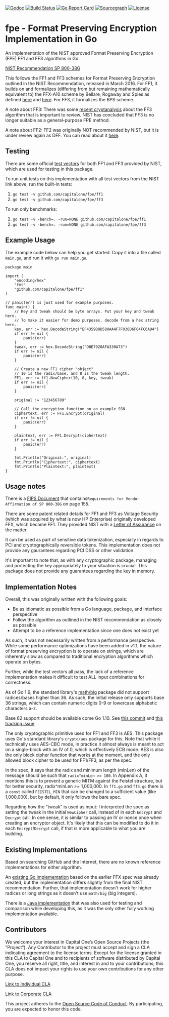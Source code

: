 [![Godoc](https://godoc.org/github.com/capitalone/fpe?status.svg)](http://godoc.org/github.com/capitalone/fpe) [![Build Status](https://travis-ci.org/capitalone/fpe.svg?branch=master)](https://travis-ci.org/capitalone/fpe) [![Go Report Card](https://goreportcard.com/badge/github.com/capitalone/fpe)](https://goreportcard.com/report/github.com/capitalone/fpe) [![Sourcegraph](https://sourcegraph.com/github.com/capitalone/fpe/-/badge.svg)](https://sourcegraph.com/github.com/capitalone/fpe?badge) [![License](https://img.shields.io/badge/license-Apache%202-blue.svg)](https://www.apache.org/licenses/LICENSE-2.0)

# fpe - Format Preserving Encryption Implementation in Go

An implementation of the NIST approved Format Preserving Encryption (FPE) FF1 and FF3 algorithms in Go.

[NIST Recommendation SP 800-38G](http://nvlpubs.nist.gov/nistpubs/SpecialPublications/NIST.SP.800-38G.pdf)

This follows the FF1 and FF3 schemes for Format Preserving Encryption outlined in the NIST Recommendation, released in March 2016. For FF1, it builds on and formalizes (differing from but remaining mathematically equivalent to) the FFX-A10 scheme by Bellare, Rogaway and Spies as defined [here](http://csrc.nist.gov/groups/ST/toolkit/BCM/documents/proposedmodes/ffx/ffx-spec.pdf) and [here](http://csrc.nist.gov/groups/ST/toolkit/BCM/documents/proposedmodes/ffx/ffx-spec2.pdf). For FF3, it formalizes the BPS scheme.

A note about FF3: There was some [recent cryptanalysis](https://csrc.nist.gov/News/2017/Recent-Cryptanalysis-of-FF3) about the FF3 algorithm that is important to review. NIST has concluded that FF3 is no longer suitable as a general-purpose FPE method.

A note about FF2: FF2 was originally NOT recommended by NIST, but it is under review again as DFF. You can read about it [here](http://csrc.nist.gov/groups/ST/toolkit/BCM/documents/proposedmodes/dff/dff-ff2-fpe-scheme-update.pdf).

## Testing

There are some official [test vectors](http://csrc.nist.gov/groups/ST/toolkit/examples.html) for both FF1 and FF3 provided by NIST, which are used for testing in this package.

To run unit tests on this implementation with all test vectors from the NIST link above, run the built-in tests:

  1. `go test -v github.com/capitalone/fpe/ff1`
  2. `go test -v github.com/capitalone/fpe/ff3`

To run only benchmarks:

  1. `go test -v -bench=. -run=NONE github.com/capitalone/fpe/ff1`
  2. `go test -v -bench=. -run=NONE github.com/capitalone/fpe/ff3`

## Example Usage

The example code below can help you get started. Copy it into a file called `main.go`, and run it with `go run main.go`.

```golang
package main

import (
	"encoding/hex"
	"fmt"
	"github.com/capitalone/fpe/ff1"
)

// panic(err) is just used for example purposes.
func main() {
	// Key and tweak should be byte arrays. Put your key and tweak here.
	// To make it easier for demo purposes, decode from a hex string here.
	key, err := hex.DecodeString("EF4359D8D580AA4F7F036D6F04FC6A94")
	if err != nil {
		panic(err)
	}
	tweak, err := hex.DecodeString("D8E7920AFA330A73")
	if err != nil {
		panic(err)
	}

	// Create a new FF1 cipher "object"
	// 10 is the radix/base, and 8 is the tweak length.
	FF1, err := ff1.NewCipher(10, 8, key, tweak)
	if err != nil {
		panic(err)
	}

	original := "123456789"

	// Call the encryption function on an example SSN
	ciphertext, err := FF1.Encrypt(original)
	if err != nil {
		panic(err)
	}

	plaintext, err := FF1.Decrypt(ciphertext)
	if err != nil {
		panic(err)
	}

	fmt.Println("Original:", original)
	fmt.Println("Ciphertext:", ciphertext)
	fmt.Println("Plaintext:", plaintext)
}
```

## Usage notes

There is a [FIPS Document](http://csrc.nist.gov/groups/STM/cmvp/documents/fips140-2/FIPS1402IG.pdf) that contains`Requirements for Vendor Affirmation of SP 800-38G` on page 155.

There are some patent related details for FF1 and FF3 as Voltage Security (which was acquired by what is now HP Enterprise) originally developed FFX, which became FF1. They provided NIST with a [Letter of Assurance](http://csrc.nist.gov/groups/ST/toolkit/BCM/documents/proposedmodes/ffx/ffx-voltage-ip.pdf) on the matter.

It can be used as part of sensitive data tokenization, especially in regards to PCI and cryptographically reversible tokens. This implementation does not provide any gaurantees regarding PCI DSS or other validation.

It's important to note that, as with any cryptographic package, managing and protecting the key appropriately to your situation is crucial. This package does not provide any guarantees regarding the key in memory.

## Implementation Notes

Overall, this was originally written with the following goals:

  * Be as idiomatic as possible from a Go language, package, and interface perspective
  * Follow the algorithm as outlined in the NIST recommendation as closely as possible
  * Attempt to be a reference implementation since one does not exist yet

As such, it was not necessarily written from a performance perspective. While some performance optimizations have been added in v1.1, the nature of format preserving encryption is to operate on strings, which are inherently slow as compared to traditional encryption algorithms which operate on bytes.

Further, while the test vectors all pass, the lack of a reference implementation makes it difficult to test ALL input combinations for correctness.

As of Go 1.9, the standard library's [math/big](https://golang.org/pkg/math/big/) package did not support radices/bases higher than 36. As such, the initial release only supports base 36 strings, which can contain numeric digits 0-9 or lowercase alphabetic characters a-z.

Base 62 support should be available come Go 1.10. See [this commit](https://github.com/golang/go/commit/51cfe6849a2b945c9a2bb9d271bf142f3bb99eca) and [this tracking issue](https://github.com/capitalone/fpe/issues/1).

The only cryptographic primitive used for FF1 and FF3 is AES. This package uses Go's standard library's `crypto/aes` package for this. Note that while it technically uses AES-CBC mode, in practice it almost always is meant to act on a single-block with an IV of 0, which is effectively ECB mode. AES is also the only block cipher function that works at the moment, and the only allowed block cipher to be used for FF1/FF3, as per the spec.

In the spec, it says that the radix and minimum length (minLen) of the message should be such that `radix^minLen >= 100`. In Appendix A, it mentions this is to prevent a generic MITM against the Feistel structure, but for better security, radix^minLen >= 1,000,000. In `ff1.go` and `ff3.go` there is a `const` called `FEISTEL_MIN` that can be changed to a sufficient value (like 1,000,000), but by default, it only follows the bare spec.

Regarding how the "tweak" is used as input: I interpreted the spec as setting the tweak in the initial `NewCipher` call, instead of in each `Encrypt` and `Decrypt` call. In one sense, it is similar to passing an IV or nonce once when creating an encryptor object. It's likely that this can be modified to do it in each `Encrypt`/`Decrypt` call, if that is more applicable to what you are building.

## Existing Implementations

Based on searching GitHub and the Internet, there are no known reference implementations for either algorithm.

An [existing Go implementation](https://github.com/Roasbeef/perm-crypt) based on the earlier FFX spec was already created, but the implementation differs slightly from the final NIST recommendation. Further, that implementation doesn't work for higher radices or long strings as it doesn't use `math/big` (big integers).

There is a [Java implementation](https://sourceforge.net/projects/format-preserving-encryption/) that was also used for testing and comparison while developing this, as it was the only other fully working implementation available.

## Contributors

We welcome your interest in Capital One’s Open Source Projects (the “Project”). Any Contributor to the project must accept and sign a CLA indicating agreement to the license terms. Except for the license granted in this CLA to Capital One and to recipients of software distributed by Capital One, you reserve all right, title, and interest in and to your contributions; this CLA does not impact your rights to use your own contributions for any other purpose.

[Link to Individual CLA](https://docs.google.com/forms/d/19LpBBjykHPox18vrZvBbZUcK6gQTj7qv1O5hCduAZFU/viewform)

[Link to Corporate CLA](https://docs.google.com/forms/d/e/1FAIpQLSeAbobIPLCVZD_ccgtMWBDAcN68oqbAJBQyDTSAQ1AkYuCp_g/viewform)

This project adheres to the [Open Source Code of Conduct](https://developer.capitalone.com/single/code-of-conduct/). By participating, you are expected to honor this code.
